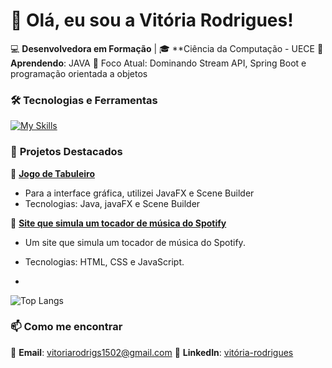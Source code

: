 # 👋 Olá, eu sou a Vitória Rodrigues!  

💻 **Desenvolvedora em Formação** | 🎓 **Ciência da Computação - UECE 
🌱 **Aprendendo**: JAVA
🚀 Foco Atual: Dominando Stream API, Spring Boot e programação orientada a objetos  

### 🛠 **Tecnologias e Ferramentas**  
[![My Skills](https://skillicons.dev/icons?i=git,html,css,js,java,spring,postgres,docker,react)](https://skillicons.dev)


### 📌 **Projetos Destacados**  

🔹 [**Jogo de Tabuleiro**](https://github.com/vitoriarodrigs/Jogodetabuleiro/tree/main/src/main/java/com/example/jogo/tabuleiro)  
- Para a interface gráfica, utilizei JavaFX e Scene Builder
- Tecnologias: Java, javaFX e Scene Builder 

🔹 [**Site que simula um tocador de música do Spotify**](https://github.com/vitoriarodrigs/vitoriarodrigs)  
-  Um site que simula um tocador de música do Spotify.  
- Tecnologias: HTML, CSS e JavaScript.

- 
![Top Langs](https://github-readme-stats.vercel.app/api/top-langs/?username=vitoriarodrigs&layout=compact&theme=synthwave)

### 📫 **Como me encontrar**  

📧 **Email**: vitoriarodrigs1502@gmail.com 
🔗 **LinkedIn**: [vitória-rodrigues](https://www.linkedin.com/in/vit%C3%B3ria-rodrigues-a0b14b191?lipi=urn%3Ali%3Apage%3Ad_flagship3_profile_view_base_contact_details%3Bs6nOXz2jQlKCuzQ03ehAIg%3D%3D)  
